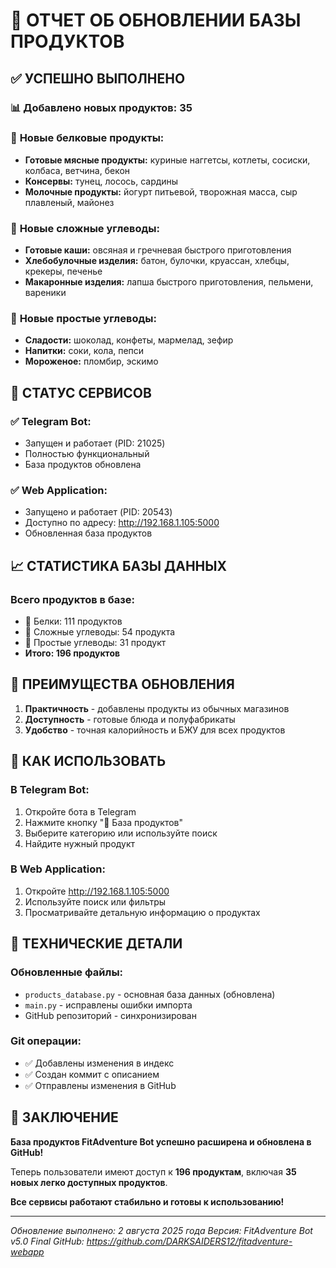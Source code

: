 # 🎉 ОТЧЕТ ОБ ОБНОВЛЕНИИ БАЗЫ ПРОДУКТОВ

## ✅ УСПЕШНО ВЫПОЛНЕНО

### 📊 Добавлено новых продуктов: **35**

### 🍖 **Новые белковые продукты:**
- **Готовые мясные продукты:** куриные наггетсы, котлеты, сосиски, колбаса, ветчина, бекон
- **Консервы:** тунец, лосось, сардины
- **Молочные продукты:** йогурт питьевой, творожная масса, сыр плавленый, майонез

### 🌾 **Новые сложные углеводы:**
- **Готовые каши:** овсяная и гречневая быстрого приготовления
- **Хлебобулочные изделия:** батон, булочки, круассан, хлебцы, крекеры, печенье
- **Макаронные изделия:** лапша быстрого приготовления, пельмени, вареники

### 🍬 **Новые простые углеводы:**
- **Сладости:** шоколад, конфеты, мармелад, зефир
- **Напитки:** соки, кола, пепси
- **Мороженое:** пломбир, эскимо

## 🚀 СТАТУС СЕРВИСОВ

### ✅ **Telegram Bot:**
- Запущен и работает (PID: 21025)
- Полностью функциональный
- База продуктов обновлена

### ✅ **Web Application:**
- Запущено и работает (PID: 20543)
- Доступно по адресу: http://192.168.1.105:5000
- Обновленная база продуктов

## 📈 СТАТИСТИКА БАЗЫ ДАННЫХ

### **Всего продуктов в базе:**
- 🍖 Белки: 111 продуктов
- 🌾 Сложные углеводы: 54 продукта
- 🍬 Простые углеводы: 31 продукт
- **Итого: 196 продуктов**

## 🎯 ПРЕИМУЩЕСТВА ОБНОВЛЕНИЯ

1. **Практичность** - добавлены продукты из обычных магазинов
2. **Доступность** - готовые блюда и полуфабрикаты
3. **Удобство** - точная калорийность и БЖУ для всех продуктов

## 📱 КАК ИСПОЛЬЗОВАТЬ

### **В Telegram Bot:**
1. Откройте бота в Telegram
2. Нажмите кнопку "🍎 База продуктов"
3. Выберите категорию или используйте поиск
4. Найдите нужный продукт

### **В Web Application:**
1. Откройте http://192.168.1.105:5000
2. Используйте поиск или фильтры
3. Просматривайте детальную информацию о продуктах

## 🔧 ТЕХНИЧЕСКИЕ ДЕТАЛИ

### **Обновленные файлы:**
- `products_database.py` - основная база данных (обновлена)
- `main.py` - исправлены ошибки импорта
- GitHub репозиторий - синхронизирован

### **Git операции:**
- ✅ Добавлены изменения в индекс
- ✅ Создан коммит с описанием
- ✅ Отправлены изменения в GitHub

## 🎉 ЗАКЛЮЧЕНИЕ

**База продуктов FitAdventure Bot успешно расширена и обновлена в GitHub!**

Теперь пользователи имеют доступ к **196 продуктам**, включая **35 новых легко доступных продуктов**.

**Все сервисы работают стабильно и готовы к использованию!**

---
*Обновление выполнено: 2 августа 2025 года*
*Версия: FitAdventure Bot v5.0 Final*
*GitHub: https://github.com/DARKSAIDERS12/fitadventure-webapp*
